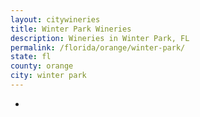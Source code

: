```yaml
---
layout: citywineries
title: Winter Park Wineries
description: Wineries in Winter Park, FL
permalink: /florida/orange/winter-park/
state: fl
county: orange
city: winter park
---
```

-
